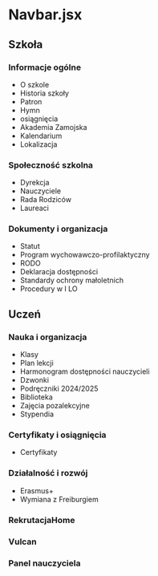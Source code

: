 # Navbar.jsx
## Szkoła
### Informacje ogólne
- O szkole
- Historia szkoły
- Patron
- Hymn
- osiągnięcia
- Akademia Zamojska
- Kalendarium
- Lokalizacja
### Społeczność szkolna
- Dyrekcja
- Nauczyciele
- Rada Rodziców
- Laureaci
### Dokumenty i organizacja
- Statut
- Program wychowawczo-profilaktyczny
- RODO
- Deklaracja dostępności
- Standardy ochrony małoletnich
- Procedury w I LO
## Uczeń
### Nauka i organizacja
- Klasy
- Plan lekcji
- Harmonogram dostępności nauczycieli
- Dzwonki
- Podręczniki 2024/2025
- Biblioteka
- Zajęcia pozalekcyjne
- Stypendia
### Certyfikaty i osiągnięcia
- Certyfikaty
### Działalność i rozwój
- Erasmus+
- Wymiana z Freiburgiem
### RekrutacjaHome
### Vulcan
### Panel nauczyciela

